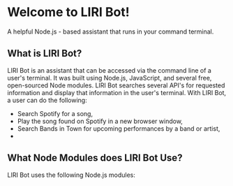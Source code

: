 # Welcome to LIRI Bot!
A helpful Node.js - based assistant that runs in your command terminal.

## What is LIRI Bot?
LIRI Bot is an assistant that can be accessed via the command line of a user's terminal. It was built using Node.js, JavaScript, and several free, open-sourced Node modules. LIRI Bot searches several API's for requested information and display that information in the user's terminal. With LIRI Bot, a user can do the following:
* Search Spotify for a song,
* Play the song found on Spotify in a new browser window,
* Search Bands in Town for upcoming performances by a band or artist,
* 


## What Node Modules does LIRI Bot Use?
LIRI Bot uses the following Node.js modules:

